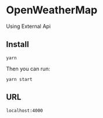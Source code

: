 # OpenWeatherMap

Using External Api

## Install

    yarn

Then you can run:

    yarn start

## URL

    localhost:4000
